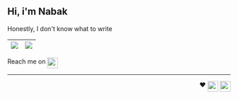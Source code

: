 ## Hi, i'm Nabak

Honestly, I don't know what to write

| <img align="center" src="https://github-readme-stats-nabak.vercel.app/api?username=nabakdev&show_icons=true&theme=tokyonight&include_all_commits=true&hide_border=true"/> | <img align="center" src="https://github-readme-stats-nabak.vercel.app/api/top-langs/?username=nabakdev&size_weight=0.5&count_weight=0.5&langs_count=6&layout=donut&theme=tokyonight&hide_border=true"/> |
| ------------- | ------------- |


Reach me on <a href="https://t.me/nabakdev"><img align="top" height="24" src="https://img.shields.io/badge/Telegram-1793D1?logo=Telegram&logoColor=FFFFFF"/></a>

---

<p align="right">
  ♥️
  <img align="top" height="24" src="https://img.shields.io/badge/Artix%20Linux-1793D1?logo=artix-linux&logoColor=FFFFFF"/>
  <img align="top" height="24" src="https://img.shields.io/badge/Arch%20Linux-1793D1?logo=arch-linux&logoColor=FFFFFF"/>
</p>
